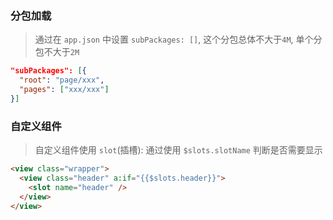 ### 分包加载

> 通过在 `app.json` 中设置 `subPackages: []`, 这个分包总体不大于`4M`, 单个分包不大于`2M`

```json
"subPackages": [{
  "root": "page/xxx",
  "pages": ["xxx/xxx"]
}]
```

### 自定义组件

> 自定义组件使用 `slot`(插槽): 通过使用 `$slots.slotName` 判断是否需要显示

```html
<view class="wrapper">
  <view class="header" a:if="{{$slots.header}}">
    <slot name="header" />
  </view>
</view>
```
